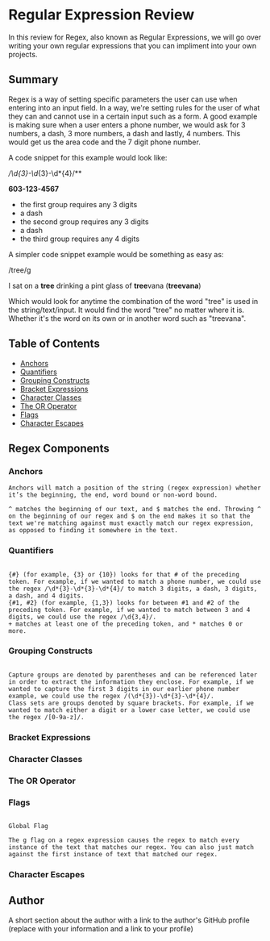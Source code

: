# Regular Expression Review

In this review for Regex, also known as Regular Expressions, we will go over writing your own regular expressions that you can impliment into your own projects.

## Summary

Regex is a way of setting specific parameters the user can use when entering into an input field. In a way, we're setting rules for the user of what they can and cannot use in a certain input such as a form. A good example is making sure when a user enters a phone number, we would ask for 3 numbers, a dash, 3 more numbers, a dash and lastly, 4 numbers. This would get us the area code and the 7 digit phone number.

A code snippet for this example would look like:

**/\d*{3}-\d*{3}-\d\*{4}/**

**603-123-4567**

- the first group requires any 3 digits
- a dash
- the second group requires any 3 digits
- a dash
- the third group requires any 4 digits

A simpler code snippet example would be something as easy as:

/tree/g

I sat on a **tree** drinking a pint glass of **tree**vana (**treevana**)

Which would look for anytime the combination of the word "tree" is used in the string/text/input. It would find the word "tree" no matter where it is. Whether it's the word on its own or in another word such as "treevana".

## Table of Contents

- [Anchors](#anchors)
- [Quantifiers](#quantifiers)
- [Grouping Constructs](#grouping-constructs)
- [Bracket Expressions](#bracket-expressions)
- [Character Classes](#character-classes)
- [The OR Operator](#the-or-operator)
- [Flags](#flags)
- [Character Escapes](#character-escapes)

## Regex Components

### Anchors

```
Anchors will match a position of the string (regex expression) whether it’s the beginning, the end, word bound or non-word bound.

^ matches the beginning of our text, and $ matches the end. Throwing ^ on the beginning of our regex and $ on the end makes it so that the text we're matching against must exactly match our regex expression, as opposed to finding it somewhere in the text.

```

### Quantifiers

```

{#} (for example, {3} or {10}) looks for that # of the preceding token. For example, if we wanted to match a phone number, we could use the regex /\d*{3}-\d*{3}-\d*{4}/ to match 3 digits, a dash, 3 digits, a dash, and 4 digits.
{#1, #2} (for example, {1,3}) looks for between #1 and #2 of the preceding token. For example, if we wanted to match between 3 and 4 digits, we could use the regex /\d{3,4}/.
+ matches at least one of the preceding token, and * matches 0 or more.

```

### Grouping Constructs

```

Capture groups are denoted by parentheses and can be referenced later in order to extract the information they enclose. For example, if we wanted to capture the first 3 digits in our earlier phone number example, we could use the regex /(\d*{3})-\d*{3}-\d*{4}/.
Class sets are groups denoted by square brackets. For example, if we wanted to match either a digit or a lower case letter, we could use the regex /[0-9a-z]/.

```

### Bracket Expressions

### Character Classes

### The OR Operator

### Flags

```

Global Flag

The g flag on a regex expression causes the regex to match every instance of the text that matches our regex. You can also just match against the first instance of text that matched our regex.

```

### Character Escapes

## Author

A short section about the author with a link to the author's GitHub profile (replace with your information and a link to your profile)
